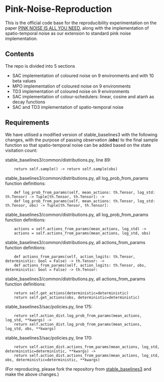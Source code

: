 # Pink-Noise-Reproduction
This is the official code base for the reproducibility experimentation on the paper [PINK NOISE IS ALL YOU NEED](https://openreview.net/forum?id=hQ9V5QN27eS), along with the implementation of spatio-temporal noise as our extension to standard pink noise implementation. 


## Contents
The repo is divided into 5 sections 
- SAC implementation of coloured noise on 9 environments and with 10 beta values
- MPO implementation of coloured noise on 9 environments
- TD3 implementation of coloured noise on 9 environments
- SAC implementation of colour-schedulers: linear, cosine and atanh as decay functions 
- SAC and TD3 implementation of spatio-temporal noise

## Requirements
We have utilised a modified version of stable_baselines3 with the following changes, with the purpose of passing observation _(**obs**)_ to the final sample function so that spatio-temporal noise can be added based on the state visitation count: 

stable_baselines3/common/distributions.py, line 89: 

        return self.sample() -> return self.sample(obs)
        
stable_baselines3/common/distributions.py, all log_prob_from_params function definitions:

        def log_prob_from_params(self, mean_actions: th.Tensor, log_std: th.Tensor) -> Tuple[th.Tensor, th.Tensor]: ->
        def log_prob_from_params(self, mean_actions: th.Tensor, log_std: th.Tensor, obs) -> Tuple[th.Tensor, th.Tensor]:
        
stable_baselines3/common/distributions.py, all log_prob_from_params function definitions:

        actions = self.actions_from_params(mean_actions, log_std) ->
        actions = self.actions_from_params(mean_actions, log_std, obs)
        
stable_baselines3/common/distributions.py, all actions_from_params function definitions:

        def actions_from_params(self, action_logits: th.Tensor, deterministic: bool = False) -> th.Tensor: ->
        def actions_from_params(self, action_logits: th.Tensor, obs, deterministic: bool = False) -> th.Tensor:
        
stable_baselines3/common/distributions.py, all actions_from_params function definitions:

        return self.get_actions(deterministic=deterministic)
        return self.get_actions(obs, deterministic=deterministic)
        
stable_baselines3/sac/policies.py, line 175: 

        return self.action_dist.log_prob_from_params(mean_actions, log_std, **kwargs) ->
        return self.action_dist.log_prob_from_params(mean_actions, log_std, obs, **kwargs)
        
stable_baselines3/sac/policies.py, line 170:

        return self.action_dist.actions_from_params(mean_actions, log_std, deterministic=deterministic, **kwargs) ->
        return self.action_dist.actions_from_params(mean_actions, log_std, obs, deterministic=deterministic, **kwargs)

(For reproducing, please fork the repository from [stable_baselines3](https://github.com/DLR-RM/stable-baselines3) and make the above changes.)


